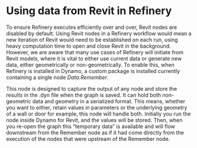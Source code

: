 # Using data from Revit in Refinery


To ensure Refinery executes efficiently over and over, Revit nodes are disabled by default. Using Revit nodes in a Refinery workflow would mean a new iteration of Revit would need to be established on each run, using heavy computation time to open and close Revit in the background. However, we are aware that many use cases of Refinery will initiate from Revit models, where it is vital to either use current data or generate new data, either geometrically or non-geometrically. To enable this, when Refinery is installed in Dynamo, a custom package is installed currently containing a single node *Data.Remember*.

This node is designed to capture the output of any node and store the results in the .dyn file when the graph is saved. It can hold both non-geometric data and geometry in a serialized format. This means, whether you want to either, retain values in parameters or the underlying geometry of a wall or door for example, this node will handle both. Initially you run the node inside Dynamo for Revit, and the values will be stored. Then, when you re-open the graph this “temporary data” is available and will flow downstream from the Remember node as if it had come directly from the execution of the nodes that were upstream of the Remember node.

